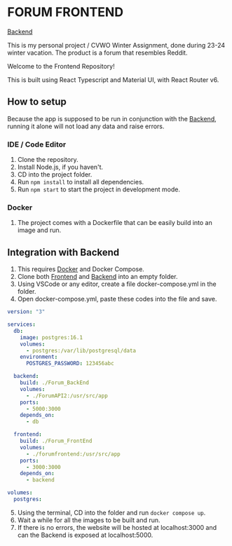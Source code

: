 # FORUM FRONTEND
[Backend](https://github.com/MinhMXC/Forum_BackEnd)

This is my personal project / CVWO Winter Assignment, done during 23-24 winter vacation.
The product is a forum that resembles Reddit.

Welcome to the Frontend Repository!

This is built using React Typescript and Material UI, with React Router v6.

## How to setup

Because the app is supposed to be run in conjunction with the [Backend](https://github.com/MinhMXC/Forum_BackEnd),
running it alone will not load any data and raise errors.

### IDE / Code Editor
1. Clone the repository.
2. Install Node.js, if you haven't.
3. CD into the project folder.
4. Run ```npm install``` to install all dependencies.
5. Run ```npm start``` to start the project in development mode. 

### Docker
1. The project comes with a Dockerfile that can be easily build into an image and run.

## Integration with Backend
1. This requires [Docker](https://www.docker.com/) and Docker Compose.
2. Clone both [Frontend](https://github.com/MinhMXC/ForumAPI_FrontEnd) and [Backend](https://github.com/MinhMXC/Forum_BackEnd)
into an empty folder.
3. Using VSCode or any editor, create a file docker-compose.yml in the folder.
4. Open docker-compose.yml, paste these codes into the file and save.
```yml
version: "3"

services:
  db:
    image: postgres:16.1
    volumes:
      - postgres:/var/lib/postgresql/data
    environment:
      POSTGRES_PASSWORD: 123456abc

  backend: 
    build: ./Forum_BackEnd
    volumes: 
      - ./ForumAPI2:/usr/src/app
    ports:
      - 5000:3000
    depends_on:
      - db

  frontend:
    build: ./Forum_FrontEnd
    volumes: 
      - ./forumfrontend:/usr/src/app
    ports:
      - 3000:3000
    depends_on:
      - backend

volumes: 
  postgres:
```
5. Using the terminal, CD into the folder and run ```docker compose up```.
6. Wait a while for all the images to be built and run.
7. If there is no errors, the website will be hosted at localhost:3000 and can the Backend is exposed at localhost:5000.